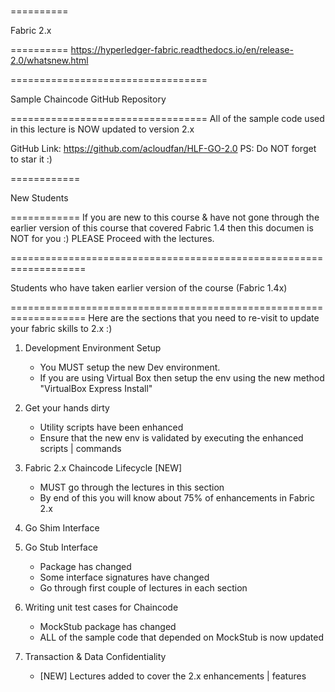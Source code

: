 #

==========

Fabric 2.x

==========
<https://hyperledger-fabric.readthedocs.io/en/release-2.0/whatsnew.html>

==================================

Sample Chaincode GitHub Repository

==================================
All of the sample code used in this lecture is NOW updated to version 2.x

GitHub Link: <https://github.com/acloudfan/HLF-GO-2.0>
PS: Do NOT forget to star it :)

============

New Students

============
If you are new to this course & have not gone through the
earlier version of this course that covered Fabric 1.4 then
this documen is NOT for you :) PLEASE Proceed with the lectures.

===================================================================

Students who have taken earlier version of the course (Fabric 1.4x)

===================================================================
Here are the sections that you need to re-visit to update your fabric
skills to 2.x   :)

1. Development Environment Setup
    - You MUST setup the new Dev environment.
    - If you are using Virtual Box then setup the env using the new
     method "VirtualBox Express Install"

2. Get your hands dirty
    - Utility scripts have been enhanced
    - Ensure that the new env is validated by executing the enhanced
      scripts | commands

3. Fabric 2.x Chaincode Lifecycle  [NEW]
    - MUST go through the lectures in this section
    - By end of this you will know about 75% of enhancements in Fabric 2.x

4. Go Shim Interface
5. Go Stub Interface
    - Package has changed
    - Some interface signatures have changed
    - Go through first couple of lectures in each section

6. Writing unit test cases for Chaincode
    - MockStub package has changed
    - ALL of the sample code that depended on MockStub is now updated

7. Transaction & Data Confidentiality
    - [NEW] Lectures added to cover the 2.x enhancements | features
